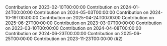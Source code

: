 Contribution on 2023-02-10T00:00:00
Contribution on 2024-01-24T00:00:00
Contribution on 2024-05-03T00:00:00
Contribution on 2024-10-19T00:00:00
Contribution on 2025-04-24T00:00:00
Contribution on 2025-06-27T00:00:00
Contribution on 2023-03-07T00:00:00
Contribution on 2023-03-10T00:00:00
Contribution on 2024-04-08T00:00:00
Contribution on 2024-06-23T00:00:00
Contribution on 2025-06-25T00:00:00
Contribution on 2023-11-23T00:00:00 (#2)
